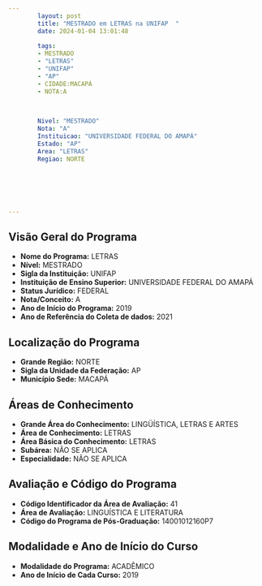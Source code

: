 ```yaml
---
        layout: post
        title: "MESTRADO em LETRAS na UNIFAP  "
        date: 2024-01-04 13:01:48
     
        tags:
        - MESTRADO
        - "LETRAS"
        - "UNIFAP"
        - "AP"
        - CIDADE:MACAPÁ
        - NOTA:A
        
       

        Nivel: "MESTRADO"
        Nota: "A"
        Instituicao: "UNIVERSIDADE FEDERAL DO AMAPÁ"
        Estado: "AP"
        Area: "LETRAS"
        Regiao: NORTE
        
        
        
        
        
        
---
```

## Visão Geral do Programa
- **Nome do Programa:** LETRAS
- **Nível:** MESTRADO
- **Sigla da Instituição:** UNIFAP
- **Instituição de Ensino Superior:** UNIVERSIDADE FEDERAL DO AMAPÁ
- **Status Jurídico:** FEDERAL
- **Nota/Conceito:** A
- **Ano de Início do Programa:** 2019
- **Ano de Referência do Coleta de dados:** 2021

## Localização do Programa
- **Grande Região:** NORTE
- **Sigla da Unidade da Federação:** AP
- **Município Sede:** MACAPÁ

## Áreas de Conhecimento
- **Grande Área do Conhecimento:** LINGÜÍSTICA, LETRAS E ARTES
- **Área de Conhecimento:** LETRAS
- **Área Básica do Conhecimento:** LETRAS
- **Subárea:** NÃO SE APLICA
- **Especialidade:** NÃO SE APLICA

## Avaliação e Código do Programa
- **Código Identificador da Área de Avaliação:** 41
- **Área de Avaliação:** LINGUÍSTICA E LITERATURA
- **Código do Programa de Pós-Graduação:** 14001012160P7


## Modalidade e Ano de Início do Curso
- **Modalidade do Programa:** ACADÊMICO
- **Ano de Início de Cada Curso:** 2019
